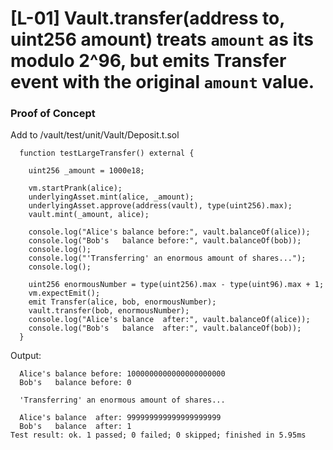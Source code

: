 # [L-01] Vault.transfer(address to, uint256 amount) treats `amount` as its modulo 2^96, but emits Transfer event with the original `amount` value.

### Proof of Concept
Add to /vault/test/unit/Vault/Deposit.t.sol
```
  function testLargeTransfer() external {

    uint256 _amount = 1000e18; 

    vm.startPrank(alice);
    underlyingAsset.mint(alice, _amount);
    underlyingAsset.approve(address(vault), type(uint256).max);
    vault.mint(_amount, alice);

    console.log("Alice's balance before:", vault.balanceOf(alice));
    console.log("Bob's   balance before:", vault.balanceOf(bob));
    console.log();
    console.log("'Transferring' an enormous amount of shares...");
    console.log();

    uint256 enormousNumber = type(uint256).max - type(uint96).max + 1;
    vm.expectEmit();
    emit Transfer(alice, bob, enormousNumber); 
    vault.transfer(bob, enormousNumber); 
    console.log("Alice's balance  after:", vault.balanceOf(alice));
    console.log("Bob's   balance  after:", vault.balanceOf(bob));
  }
```
Output:
```  
  Alice's balance before: 1000000000000000000000
  Bob's   balance before: 0
  
  'Transferring' an enormous amount of shares...
  
  Alice's balance  after: 999999999999999999999
  Bob's   balance  after: 1
Test result: ok. 1 passed; 0 failed; 0 skipped; finished in 5.95ms
```
